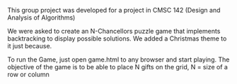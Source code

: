 This group project was developed for a project in CMSC 142 (Design and Analysis of Algorithms)

We were asked to create an N-Chancellors puzzle game that implements backtracking to display possible solutions. 
We added a Christmas theme to it just because.

To run the Game, just open game.html to any browser and start playing. The objective of the game is to
be able to place N gifts on the grid, N = size of a row or column
